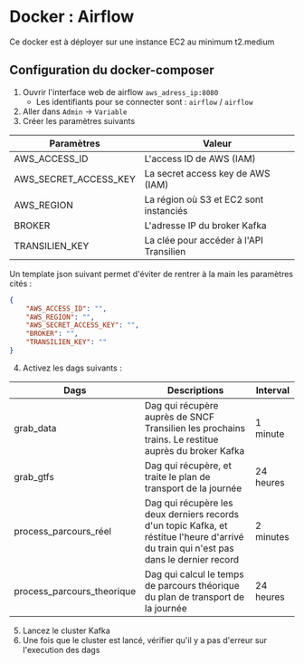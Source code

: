 # Docker : Airflow

Ce docker est à déployer sur une instance EC2 au minimum t2.medium

## Configuration du docker-composer

1. Ouvrir l'interface web de airflow `aws_adress_ip:8080`
   * Les identifiants pour se connecter sont : `airflow` / `airflow`
2. Aller dans `Admin` &rarr; `Variable`
3. Créer les paramètres suivants

| Paramètres            | Valeur                                  |
|-----------------------|-----------------------------------------|
| AWS_ACCESS_ID         | L'access ID de AWS (IAM)                |
| AWS_SECRET_ACCESS_KEY | La secret access key de AWS (IAM)       |
| AWS_REGION            | La région où S3 et EC2 sont instanciés  |
| BROKER                | L'adresse IP du broker Kafka            |
| TRANSILIEN_KEY        | La clée pour accéder à l'API Transilien |


Un template json suivant permet d'éviter de rentrer à la main les paramètres cités :
```json
{
    "AWS_ACCESS_ID": "",
    "AWS_REGION": "",
    "AWS_SECRET_ACCESS_KEY": "",
    "BROKER": "",
    "TRANSILIEN_KEY": ""
}
```

4. Activez les dags suivants :

| Dags                       | Descriptions                                                                                                                            | Interval  |
|----------------------------|-----------------------------------------------------------------------------------------------------------------------------------------|-----------|
| grab_data                  | Dag qui récupère auprès de SNCF Transilien les prochains trains. Le restitue auprès du broker Kafka                                     | 1 minute  |
| grab_gtfs                  | Dag qui récupère, et traite le plan de transport de la journée                                                                          | 24 heures |
| process_parcours_réel      | Dag qui récupère les deux derniers records d'un topic Kafka, et réstitue l'heure d'arrivé du train qui n'est pas dans le dernier record | 2 minutes |
| process_parcours_theorique | Dag qui calcul le temps de parcours théorique du plan de transport de la journée                                                        | 24 heures |

5. Lancez le cluster Kafka
6. Une fois que le cluster est lancé, vérifier qu'il y a pas d'erreur sur l'execution des dags 